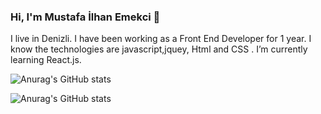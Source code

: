 ### Hi, I'm Mustafa İlhan Emekci 👋

I live in Denizli. I have been working as a Front End Developer for 1 year.  I know the technologies are javascript,jquey, Html and CSS  .
I’m currently learning React.js.



![Anurag's GitHub stats](https://github-readme-stats.vercel.app/api?username=emkc20&count_private=true)


![Anurag's GitHub stats](https://github-readme-stats.vercel.app/api?username=emkc20&show_icons=true)



<!--
**emkc20/emkc20** is a ✨ _special_ ✨ repository because its `README.md` (this file) appears on your GitHub profile.

Here are some ideas to get you started:

- 🔭 I’m currently working on ...
- 🌱 I’m currently learning ...
- 👯 I’m looking to collaborate on ...
- 🤔 I’m looking for help with ...
- 💬 Ask me about ...
- 📫 How to reach me: ...
- 😄 Pronouns: ...
- ⚡ Fun fact: ...
-->
